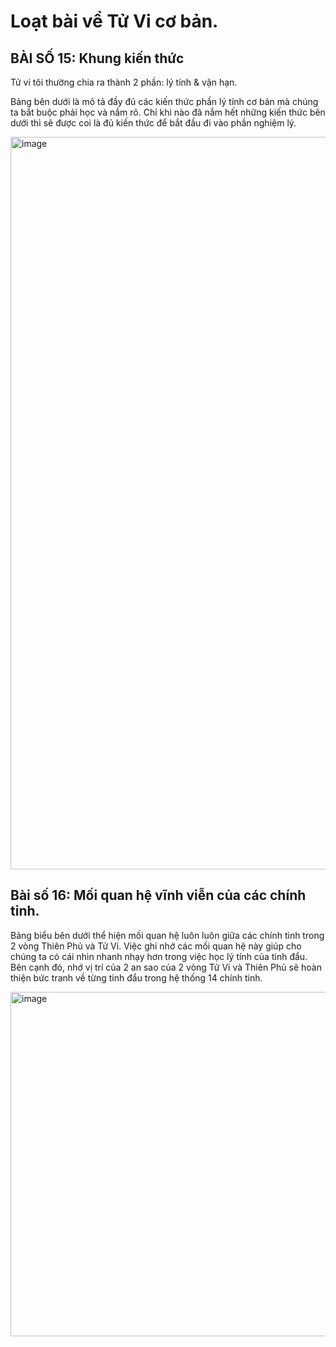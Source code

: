# Loạt bài về Tử Vi cơ bản.

## BÀI SỐ 15: Khung kiến thức

Tử vi tôi thường chia ra thành 2 phần: lý tính & vận hạn.

Bảng bên dưới là mô tả đầy đủ các kiến thức phần lý tính cơ bản mà chúng ta bắt buộc phải học và nắm rõ. Chỉ khi nào đã nắm hết những kiến thức bên dưới thì sẽ được coi là đủ kiến thức để bắt đầu đi vào phần nghiệm lý.

<img width="907" height="1172" alt="image" src="https://github.com/user-attachments/assets/78737f36-1058-4fa4-9e1e-43d6c74e7e4b" />

## Bài số 16: Mối quan hệ vĩnh viễn của các chính tinh.

Bảng biểu bên dưới thể hiện mối quan hệ luôn luôn giữa các chính tinh trong 2 vòng Thiên Phủ và Tử Vi.
Việc ghi nhớ các mối quan hệ này giúp cho chúng ta có cái nhìn nhanh nhạy hơn trong việc học lý tính của tinh đẩu. Bên cạnh đó, nhớ vị trí của 2 an sao của 2 vòng Tử Vi và Thiên Phủ sẽ hoàn thiện bức tranh về từng tinh đẩu trong hệ thống 14 chính tinh.

<img width="1121" height="551" alt="image" src="https://github.com/user-attachments/assets/9b666474-445d-4067-820f-be54b5e41fa1" />

